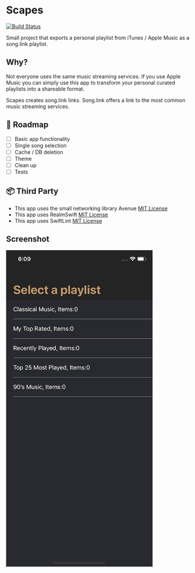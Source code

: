 # Scapes
[![Build Status](https://travis-ci.org/bearjaw/scapes.svg?branch=master)](https://travis-ci.org/bearjaw/scapes)


Small project that exports a personal playlist from iTunes / Apple Music as a song.link playlist.

## Why?

Not everyone uses the same music streaming services. If you use Apple Music you can simply use this app to transform your personal curated playlists into a shareable format.

Scapes creates song.link links. Song.link offers a link to the most common music streaming services.

## 🚀 Roadmap

- [ ] Basic app functionality
- [ ] Single song selection
- [ ] Cache / DB deletion
- [ ] Theme  
- [ ] Clean up  
- [ ] Tests

## 📦 Third Party

- This app uses the small networking library Avenue  [MIT License](https://github.com/radianttap/Avenue/blob/v2/LICENSE)
- This app uses RealmSwift [MIT License](https://github.com/realm/realm-cocoa/blob/master/LICENSE)
- This app uses SwiftLint [MIT License](https://github.com/realm/SwiftLint/blob/master/LICENSE)

## Screenshot
![](app_screenshot.png)
